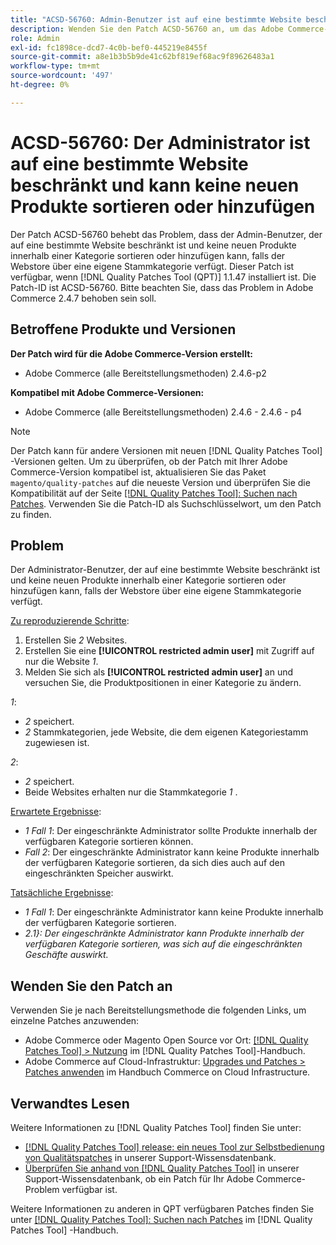 ```yaml
---
title: "ACSD-56760: Admin-Benutzer ist auf eine bestimmte Website beschränkt und kann keine neuen Produkte sortieren oder hinzufügen."
description: Wenden Sie den Patch ACSD-56760 an, um das Adobe Commerce-Problem zu beheben, bei dem der Admin-Benutzer, der auf eine bestimmte Website beschränkt ist und keine neuen Produkte innerhalb einer Kategorie sortieren oder hinzufügen kann, falls der Webstore über eine eigene Stammkategorie verfügt.
role: Admin
exl-id: fc1898ce-dcd7-4c0b-bef0-445219e8455f
source-git-commit: a8e1b3b5b9de41c62bf819ef68ac9f89626483a1
workflow-type: tm+mt
source-wordcount: '497'
ht-degree: 0%

---
```


# ACSD-56760: Der Administrator ist auf eine bestimmte Website beschränkt und kann keine neuen Produkte sortieren oder hinzufügen

Der Patch ACSD-56760 behebt das Problem, dass der Admin-Benutzer, der auf eine bestimmte Website beschränkt ist und keine neuen Produkte innerhalb einer Kategorie sortieren oder hinzufügen kann, falls der Webstore über eine eigene Stammkategorie verfügt. Dieser Patch ist verfügbar, wenn [!DNL Quality Patches Tool (QPT)] 1.1.47 installiert ist. Die Patch-ID ist ACSD-56760. Bitte beachten Sie, dass das Problem in Adobe Commerce 2.4.7 behoben sein soll.

## Betroffene Produkte und Versionen

**Der Patch wird für die Adobe Commerce-Version erstellt:**

* Adobe Commerce (alle Bereitstellungsmethoden) 2.4.6-p2

**Kompatibel mit Adobe Commerce-Versionen:**

* Adobe Commerce (alle Bereitstellungsmethoden) 2.4.6 - 2.4.6 - p4

>[!NOTE]
>
>Der Patch kann für andere Versionen mit neuen [!DNL Quality Patches Tool] -Versionen gelten. Um zu überprüfen, ob der Patch mit Ihrer Adobe Commerce-Version kompatibel ist, aktualisieren Sie das Paket `magento/quality-patches` auf die neueste Version und überprüfen Sie die Kompatibilität auf der Seite [[!DNL Quality Patches Tool]: Suchen nach Patches](https://experienceleague.adobe.com/tools/commerce-quality-patches/index.html). Verwenden Sie die Patch-ID als Suchschlüsselwort, um den Patch zu finden.

## Problem

Der Administrator-Benutzer, der auf eine bestimmte Website beschränkt ist und keine neuen Produkte innerhalb einer Kategorie sortieren oder hinzufügen kann, falls der Webstore über eine eigene Stammkategorie verfügt.

<u>Zu reproduzierende Schritte</u>:

1. Erstellen Sie *2* Websites.
1. Erstellen Sie eine **[!UICONTROL restricted admin user]** mit Zugriff auf nur die Website *1*.
1. Melden Sie sich als **[!UICONTROL restricted admin user]** an und versuchen Sie, die Produktpositionen in einer Kategorie zu ändern.

*1*:

* *2* speichert.
* *2* Stammkategorien, jede Website, die dem eigenen Kategoriestamm zugewiesen ist.

*2*:

* *2* speichert.
* Beide Websites erhalten nur die Stammkategorie *1* .

<u>Erwartete Ergebnisse</u>:

* *1 Fall 1*: Der eingeschränkte Administrator sollte Produkte innerhalb der verfügbaren Kategorie sortieren können.
* *Fall 2*: Der eingeschränkte Administrator kann keine Produkte innerhalb der verfügbaren Kategorie sortieren, da sich dies auch auf den eingeschränkten Speicher auswirkt.

<u>Tatsächliche Ergebnisse</u>:

* *1 Fall 1*: Der eingeschränkte Administrator kann keine Produkte innerhalb der verfügbaren Kategorie sortieren.
* *2.1}: Der eingeschränkte Administrator kann Produkte innerhalb der verfügbaren Kategorie sortieren, was sich auf die eingeschränkten Geschäfte auswirkt.*

## Wenden Sie den Patch an

Verwenden Sie je nach Bereitstellungsmethode die folgenden Links, um einzelne Patches anzuwenden:

* Adobe Commerce oder Magento Open Source vor Ort: [[!DNL Quality Patches Tool] > Nutzung](https://experienceleague.adobe.com/docs/commerce-operations/tools/quality-patches-tool/usage.html) im [!DNL Quality Patches Tool]-Handbuch.
* Adobe Commerce auf Cloud-Infrastruktur: [Upgrades und Patches > Patches anwenden](https://experienceleague.adobe.com/docs/commerce-cloud-service/user-guide/develop/upgrade/apply-patches.html) im Handbuch Commerce on Cloud Infrastructure.

## Verwandtes Lesen

Weitere Informationen zu [!DNL Quality Patches Tool] finden Sie unter:

* [[!DNL Quality Patches Tool] release: ein neues Tool zur Selbstbedienung von Qualitätspatches](/help/announcements/adobe-commerce-announcements/magento-quality-patches-released-new-tool-to-self-serve-quality-patches.md) in unserer Support-Wissensdatenbank.
* [Überprüfen Sie anhand von  [!DNL Quality Patches Tool]](/help/support-tools/patches-available-in-qpt-tool/check-patch-for-magento-issue-with-magento-quality-patches.md) in unserer Support-Wissensdatenbank, ob ein Patch für Ihr Adobe Commerce-Problem verfügbar ist.

Weitere Informationen zu anderen in QPT verfügbaren Patches finden Sie unter [[!DNL Quality Patches Tool]: Suchen nach Patches](https://experienceleague.adobe.com/tools/commerce-quality-patches/index.html) im [!DNL Quality Patches Tool] -Handbuch.
